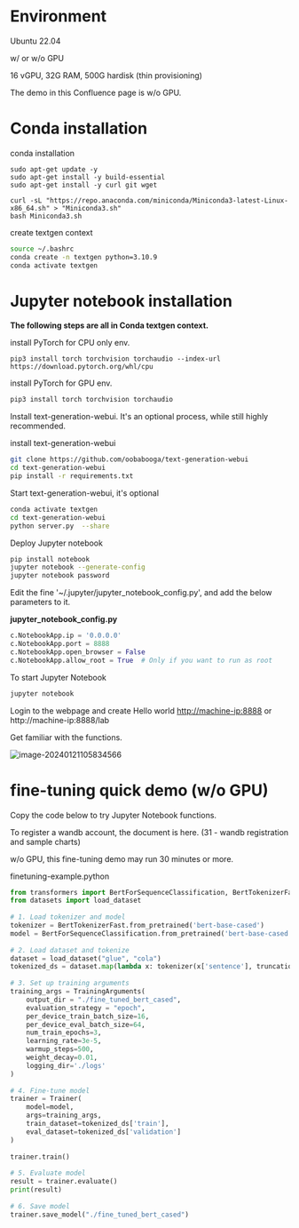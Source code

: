 # Environment

Ubuntu 22.04 

w/ or w/o GPU

16 vGPU, 32G RAM, 500G hardisk (thin provisioning)

The demo in this Confluence page is w/o GPU. 

# Conda installation

conda installation

```shell
sudo apt-get update -y
sudo apt-get install -y build-essential
sudo apt-get install -y curl git wget
 
curl -sL "https://repo.anaconda.com/miniconda/Miniconda3-latest-Linux-x86_64.sh" > "Miniconda3.sh"
bash Miniconda3.sh
```

create textgen context

```bash
source ~/.bashrc
conda create -n textgen python=3.10.9
conda activate textgen
```

# Jupyter notebook installation 

**The following steps are all in Conda textgen context.**

install PyTorch for CPU only env.

```shell
pip3 install torch torchvision torchaudio --index-url https://download.pytorch.org/whl/cpu
```

install PyTorch for GPU env.

```bash
pip3 install torch torchvision torchaudio
```

Install text-generation-webui. It's an optional process, while still highly recommended.

install text-generation-webui

```bash
git clone https://github.com/oobabooga/text-generation-webui
cd text-generation-webui
pip install -r requirements.txt
```

Start text-generation-webui, it's optional

```bash
conda activate textgen
cd text-generation-webui
python server.py  --share
```

Deploy Jupyter notebook

```bash
pip install notebook
jupyter notebook --generate-config
jupyter notebook password
```

Edit the fine '~/.jupyter/jupyter_notebook_config.py', and add the below parameters to it.

**jupyter_notebook_config.py**

```python
c.NotebookApp.ip = '0.0.0.0'
c.NotebookApp.port = 8888
c.NotebookApp.open_browser = False
c.NotebookApp.allow_root = True  # Only if you want to run as root
```

To start Jupyter Notebook

```bash
jupyter notebook
```

Login to the webpage and create Hello world [http://machine-ip:8888](http://machine-ip:8888/) or http://machine-ip:8888/lab

Get familiar with the functions.

![image-20240121105834566](C:\Users\admin\AppData\Roaming\Typora\typora-user-images\image-20240121105834566.png)

# fine-tuning quick demo (w/o GPU)

Copy the code below to try Jupyter Notebook functions.

To register a wandb account, the document is here. (31 - wandb registration and sample charts)

w/o GPU, this fine-tuning demo may run 30 minutes or more.

finetuning-example.python

```python
from transformers import BertForSequenceClassification, BertTokenizerFast, Trainer, TrainingArguments
from datasets import load_dataset
  
# 1. Load tokenizer and model
tokenizer = BertTokenizerFast.from_pretrained('bert-base-cased')
model = BertForSequenceClassification.from_pretrained('bert-base-cased')
  
# 2. Load dataset and tokenize
dataset = load_dataset("glue", "cola")
tokenized_ds = dataset.map(lambda x: tokenizer(x['sentence'], truncation=True, padding='max_length', max_length=128), batched=True)
  
# 3. Set up training arguments
training_args = TrainingArguments(
    output_dir = "./fine_tuned_bert_cased",
    evaluation_strategy = "epoch",
    per_device_train_batch_size=16,
    per_device_eval_batch_size=64,
    num_train_epochs=3,
    learning_rate=3e-5,
    warmup_steps=500,
    weight_decay=0.01,
    logging_dir='./logs'
)
  
# 4. Fine-tune model
trainer = Trainer(
    model=model,
    args=training_args,
    train_dataset=tokenized_ds['train'],
    eval_dataset=tokenized_ds['validation']
)
  
trainer.train()
  
# 5. Evaluate model
result = trainer.evaluate()
print(result)
  
# 6. Save model
trainer.save_model("./fine_tuned_bert_cased")
```

